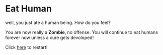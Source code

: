 # Eat Human

well, you just ate a human being. How do you feel?

You are now really a **Zombie**, no offense. You will continue to eat humans forever now unless a cure gets devoloped! 

Click [here](home.md) to restart! 
